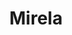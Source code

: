 ---
title: Mirela
artigo: a
picture: /images/m/Mirela.jpg
background: /images/fundos/coracao.jpg
style: style-verde2
description: Há algumas controvérsias...
full-description: Há algumas controvérsias quanto a sua origem, se é uma versão búlgara, croata ou romena para Mireille, nome francês que significa admirar, aquela que admira ou que é admirada. Verdade seja dita, é que toda Mirela é mesmo de se admirar! Seja por sua personalidade, sua honestidade e lealdade ou por ser extremamente obstinada e lutar pelo que quer! Que tal, hein?!
---